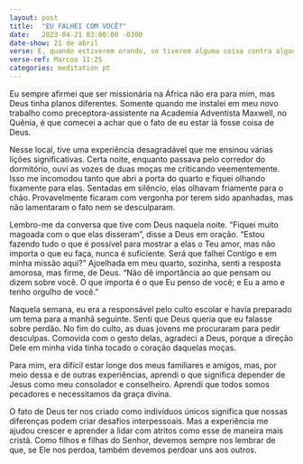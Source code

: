 ```yaml
---
layout: post
title:  "EU FALHEI COM VOCÊ?"
date:   2023-04-21 03:00:00 -0300
date-show: 21 de abril
verse: E, quando estiverem orando, se tiverem alguma coisa contra alguém, perdoem, para que o Pai de vocês, que está nos Céus, perdoe as ofensas de vocês.
verse-ref: Marcos 11:25
categories: meditation pt
---
```


Eu sempre afirmei que ser missionária na África não era para mim, mas Deus tinha planos diferentes. Somente quando me instalei em meu novo trabalho como preceptora-assistente na Academia Adventista Maxwell, no Quênia, é que comecei a achar que o fato de eu estar lá fosse coisa de Deus.

Nesse local, tive uma experiência desagradável que me ensinou várias lições significativas. Certa noite, enquanto passava pelo corredor do dormitório, ouvi as vozes de duas moças me criticando veementemente. Isso me incomodou tanto que abri a porta do quarto e fiquei olhando fixamente para elas. Sentadas em silêncio, elas olhavam friamente para o chão. Provavelmente ficaram com vergonha por terem sido apanhadas, mas não lamentaram o fato nem se desculparam.

Lembro-me da conversa que tive com Deus naquela noite. “Fiquei muito magoada com o que elas disseram”, disse a Deus em oração. “Estou fazendo tudo o que é possível para mostrar a elas o Teu amor, mas não importa o que eu faça, nunca é suficiente. Será que falhei Contigo e em minha missão aqui?” Ajoelhada em meu quarto, sozinha, senti a resposta amorosa, mas firme, de Deus. “Não dê importância ao que pensam ou dizem sobre você. O que importa é o que Eu penso de você; e Eu a amo e tenho orgulho de você.”

Naquela semana, eu era a responsável pelo culto escolar e havia preparado um tema para a manhã seguinte. Senti que Deus queria que eu falasse sobre perdão. No fim do culto, as duas jovens me procuraram para pedir desculpas. Comovida com o gesto delas, agradeci a Deus, porque a direção Dele em minha vida tinha tocado o coração daquelas moças.

Para mim, era difícil estar longe dos meus familiares e amigos, mas, por meio dessa e de outras experiências, aprendi o que significa depender de Jesus como meu consolador e conselheiro. Aprendi que todos somos pecadores e necessitamos da graça divina.

O fato de Deus ter nos criado como indivíduos únicos significa que nossas diferenças podem criar desafios interpessoais. Mas a experiência me ajudou  crescer e aprender a lidar com atritos como esse de maneira mais cristã. Como filhos e filhas do Senhor, devemos sempre nos  lembrar de que, se Ele nos perdoa, também devemos perdoar uns aos outros.
